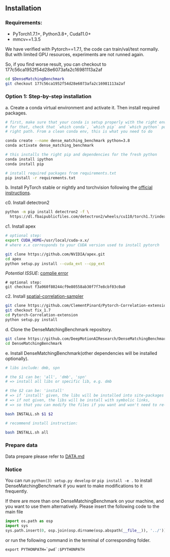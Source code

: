 ## Installation

### Requirements:
- PyTorch1.7.1+, Python3.8+, Cuda11.0+
- mmcv==1.3.5

We have verified with Pytorch==1.7.1, the code can train/val/test normally. But with limited GPU resources, experiments are not runned again.

So, if you find worse result, you can checkout to 177c56ca1952f54d28e6073afa2c16981113a2af
```bash
cd $DenseMatchingBenchmark
git checkout 177c56ca1952f54d28e6073afa2c16981113a2af
```

### Option 1: Step-by-step installation

a. Create a conda virtual environment and activate it. Then install required packages.


```bash
# first, make sure that your conda is setup properly with the right environment
# for that, check that `which conda`, `which pip` and `which python` points to the
# right path. From a clean conda env, this is what you need to do

conda create --name dense_matching_benchmark python=3.8
conda activate dense_matching_benchmark

# this installs the right pip and dependencies for the fresh python
conda install ipython
conda install pip

# install required packages from requirements.txt
pip install -r requirements.txt
```

b. Install PyTorch stable or nightly and torchvision following the [official instructions](https://pytorch.org/).

c0. Install detectron2
```bash
python -m pip install detectron2 -f \
  https://dl.fbaipublicfiles.com/detectron2/wheels/cu110/torch1.7/index.html
```

c1. Install apex
```bash
# optional step:
export CUDA_HOME=/usr/local/cuda-x.x/
# where x.x corresponds to your CUDA version used to install pytorch

git clone https://github.com/NVIDIA/apex.git
cd apex
python setup.py install --cuda_ext --cpp_ext
```
*Potential ISSUE*: [complie error](https://github.com/NVIDIA/apex/issues/802#issuecomment-618699214) 
```
# optional step: 
git checkout f3a960f80244cf9e80558ab30f7f7e8cbf03c0a0
```

c2. Install [spatial-correlation-sampler](https://github.com/ClementPinard/Pytorch-Correlation-extension)
```bash
git clone https://github.com/ClementPinard/Pytorch-Correlation-extension
git checkout fix_1.7
cd Pytorch-Correlation-extension
python setup.py install
```


d. Clone the DenseMatchingBenchmark repository.

```bash
git clone https://github.com/DeepMotionAIResearch/DenseMatchingBenchmark.git
cd DenseMatchingBenchmark
```

e. Install DenseMatchingBenchmark(other dependencies will be installed optionally).
```bash
# libs include: dmb, spn

# the $1 can be: 'all', 'dmb', 'spn'
# => install all libs or specific lib, e.g. dmb

# the $2 can be: 'install'
# => if 'install' given, the libs will be installed into site-packages
# => if not given, the libs will be install with symbolic links,
# => so that you can modify the files if you want and won't need to re-build it

bash INSTALL.sh $1 $2

# recommend install instruction:

bash INSTALL.sh all

```

### Prepare data

Data prepare please refer to [DATA.md](DATA.md)



### Notice
You can run `python(3) setup.py develop` or `pip install -e .` to install DenseMatchingBenchmark if you want to make modifications to it frequently.

If there are more than one DenseMatchingBenchmark on your machine, and you want to use them alternatively.
Please insert the following code to the main file
```python
import os.path as osp
import sys
sys.path.insert(0, osp.join(osp.dirname(osp.abspath(__file__)), '../'))
```
or run the following command in the terminal of corresponding folder.
```shell
export PYTHONPATH=`pwd`:$PYTHONPATH
```



